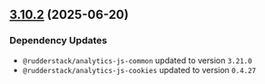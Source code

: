 ## [3.10.2](https://github.com/rudderlabs/rudder-sdk-js/compare/@rudderstack/analytics-js-plugins@3.10.1...@rudderstack/analytics-js-plugins@3.10.2) (2025-06-20)

### Dependency Updates

* `@rudderstack/analytics-js-common` updated to version `3.21.0`
* `@rudderstack/analytics-js-cookies` updated to version `0.4.27`
